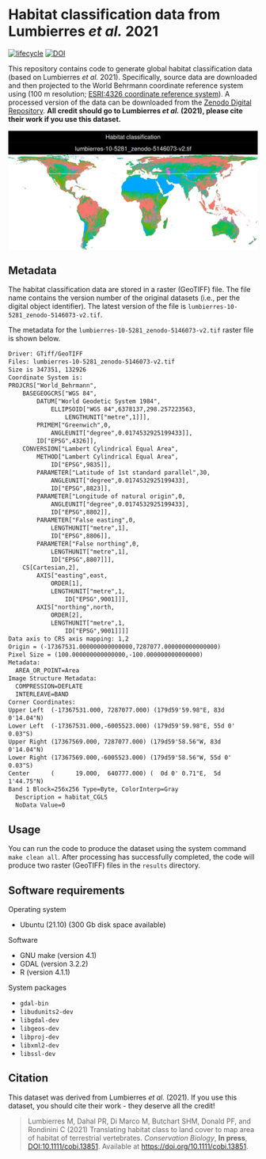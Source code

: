 
<!--- README.md is generated from README.Rmd. Please edit that file -->

# Habitat classification data from Lumbierres *et al.* 2021

[![lifecycle](https://img.shields.io/badge/Lifecycle-stable-brightgreen.svg)](https://lifecycle.r-lib.org/articles/stages.html)
[![DOI](https://img.shields.io/badge/DOI-10.5281/zenodo.6622059-blue.svg)](https://doi.org/10.5281/zenodo.6622059)

This repository contains code to generate global habitat classification
data (based on Lumbierres *et al.* 2021). Specifically, source data are
downloaded and then projected to the World Behrmann coordinate reference
system using (100 m resolution; [ESRI:4326 coordinate reference
system](https://epsg.io/54017)). A processed version of the data can be
downloaded from the [Zenodo Digital
Repository](https://doi.org/10.5281/zenodo.6622059). **All credit should
go to Lumbierres *et al.* (2021), please cite their work if you use this
dataset.**

<img src="figures/README-map-1.png" style="display: block; margin: auto;" />

## Metadata

The habitat classification data are stored in a raster (GeoTIFF) file.
The file name contains the version number of the original datasets
(i.e., per the digital object identifier). The latest version of the
file is `lumbierres-10-5281_zenodo-5146073-v2.tif`.

The metadata for the `lumbierres-10-5281_zenodo-5146073-v2.tif` raster
file is shown below.

    Driver: GTiff/GeoTIFF
    Files: lumbierres-10-5281_zenodo-5146073-v2.tif
    Size is 347351, 132926
    Coordinate System is:
    PROJCRS["World_Behrmann",
        BASEGEOGCRS["WGS 84",
            DATUM["World Geodetic System 1984",
                ELLIPSOID["WGS 84",6378137,298.257223563,
                    LENGTHUNIT["metre",1]]],
            PRIMEM["Greenwich",0,
                ANGLEUNIT["degree",0.0174532925199433]],
            ID["EPSG",4326]],
        CONVERSION["Lambert Cylindrical Equal Area",
            METHOD["Lambert Cylindrical Equal Area",
                ID["EPSG",9835]],
            PARAMETER["Latitude of 1st standard parallel",30,
                ANGLEUNIT["degree",0.0174532925199433],
                ID["EPSG",8823]],
            PARAMETER["Longitude of natural origin",0,
                ANGLEUNIT["degree",0.0174532925199433],
                ID["EPSG",8802]],
            PARAMETER["False easting",0,
                LENGTHUNIT["metre",1],
                ID["EPSG",8806]],
            PARAMETER["False northing",0,
                LENGTHUNIT["metre",1],
                ID["EPSG",8807]]],
        CS[Cartesian,2],
            AXIS["easting",east,
                ORDER[1],
                LENGTHUNIT["metre",1,
                    ID["EPSG",9001]]],
            AXIS["northing",north,
                ORDER[2],
                LENGTHUNIT["metre",1,
                    ID["EPSG",9001]]]]
    Data axis to CRS axis mapping: 1,2
    Origin = (-17367531.000000000000000,7287077.000000000000000)
    Pixel Size = (100.000000000000000,-100.000000000000000)
    Metadata:
      AREA_OR_POINT=Area
    Image Structure Metadata:
      COMPRESSION=DEFLATE
      INTERLEAVE=BAND
    Corner Coordinates:
    Upper Left  (-17367531.000, 7287077.000) (179d59'59.98"E, 83d 0'14.04"N)
    Lower Left  (-17367531.000,-6005523.000) (179d59'59.98"E, 55d 0' 0.03"S)
    Upper Right (17367569.000, 7287077.000) (179d59'58.56"W, 83d 0'14.04"N)
    Lower Right (17367569.000,-6005523.000) (179d59'58.56"W, 55d 0' 0.03"S)
    Center      (      19.000,  640777.000) (  0d 0' 0.71"E,  5d 1'44.75"N)
    Band 1 Block=256x256 Type=Byte, ColorInterp=Gray
      Description = habitat_CGLS
      NoData Value=0

## Usage

You can run the code to produce the dataset using the system command
`make clean all`. After processing has successfully completed, the code
will produce two raster (GeoTIFF) files in the `results` directory.

## Software requirements

Operating system

-   Ubuntu (21.10) (300 Gb disk space available)

Software

-   GNU make (version 4.1)
-   GDAL (version 3.2.2)
-   R (version 4.1.1)

System packages

-   `gdal-bin`
-   `libudunits2-dev`
-   `libgdal-dev`
-   `libgeos-dev`
-   `libproj-dev`
-   `libxml2-dev`
-   `libssl-dev`

## Citation

This dataset was derived from Lumbierres *et al.* (2021). If you use
this dataset, you should cite their work - they deserve all the credit!

> Lumbierres M, Dahal PR, Di Marco M, Butchart SHM, Donald PF, and
> Rondinini C (2021) Translating habitat class to land cover to map area
> of habitat of terrestrial vertebrates. *Conservation Biology*, **In
> press**, <DOI:10.1111/cobi.13851>. Available at
> <https://doi.org/10.1111/cobi.13851>.
